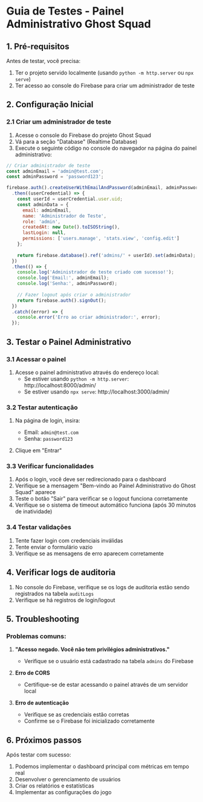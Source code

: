 # Guia de Testes - Painel Administrativo Ghost Squad

## 1. Pré-requisitos

Antes de testar, você precisa:

1. Ter o projeto servido localmente (usando `python -m http.server` ou `npx serve`)
2. Ter acesso ao console do Firebase para criar um administrador de teste

## 2. Configuração Inicial

### 2.1 Criar um administrador de teste

1. Acesse o console do Firebase do projeto Ghost Squad
2. Vá para a seção "Database" (Realtime Database)
3. Execute o seguinte código no console do navegador na página do painel administrativo:

```javascript
// Criar administrador de teste
const adminEmail = 'admin@test.com';
const adminPassword = 'password123';

firebase.auth().createUserWithEmailAndPassword(adminEmail, adminPassword)
  .then((userCredential) => {
    const userId = userCredential.user.uid;
    const adminData = {
      email: adminEmail,
      name: 'Administrador de Teste',
      role: 'admin',
      createdAt: new Date().toISOString(),
      lastLogin: null,
      permissions: ['users.manage', 'stats.view', 'config.edit']
    };
    
    return firebase.database().ref('admins/' + userId).set(adminData);
  })
  .then(() => {
    console.log('Administrador de teste criado com sucesso!');
    console.log('Email:', adminEmail);
    console.log('Senha:', adminPassword);
    
    // Fazer logout após criar o administrador
    return firebase.auth().signOut();
  })
  .catch((error) => {
    console.error('Erro ao criar administrador:', error);
  });
```

## 3. Testar o Painel Administrativo

### 3.1 Acessar o painel

1. Acesse o painel administrativo através do endereço local:
   - Se estiver usando `python -m http.server`: http://localhost:8000/admin/
   - Se estiver usando `npx serve`: http://localhost:3000/admin/

### 3.2 Testar autenticação

1. Na página de login, insira:
   - Email: `admin@test.com`
   - Senha: `password123`
   
2. Clique em "Entrar"

### 3.3 Verificar funcionalidades

1. Após o login, você deve ser redirecionado para o dashboard
2. Verifique se a mensagem "Bem-vindo ao Painel Administrativo do Ghost Squad" aparece
3. Teste o botão "Sair" para verificar se o logout funciona corretamente
4. Verifique se o sistema de timeout automático funciona (após 30 minutos de inatividade)

### 3.4 Testar validações

1. Tente fazer login com credenciais inválidas
2. Tente enviar o formulário vazio
3. Verifique se as mensagens de erro aparecem corretamente

## 4. Verificar logs de auditoria

1. No console do Firebase, verifique se os logs de auditoria estão sendo registrados na tabela `auditLogs`
2. Verifique se há registros de login/logout

## 5. Troubleshooting

### Problemas comuns:

1. **"Acesso negado. Você não tem privilégios administrativos."**
   - Verifique se o usuário está cadastrado na tabela `admins` do Firebase
   
2. **Erro de CORS**
   - Certifique-se de estar acessando o painel através de um servidor local
   
3. **Erro de autenticação**
   - Verifique se as credenciais estão corretas
   - Confirme se o Firebase foi inicializado corretamente

## 6. Próximos passos

Após testar com sucesso:
1. Podemos implementar o dashboard principal com métricas em tempo real
2. Desenvolver o gerenciamento de usuários
3. Criar os relatórios e estatísticas
4. Implementar as configurações do jogo